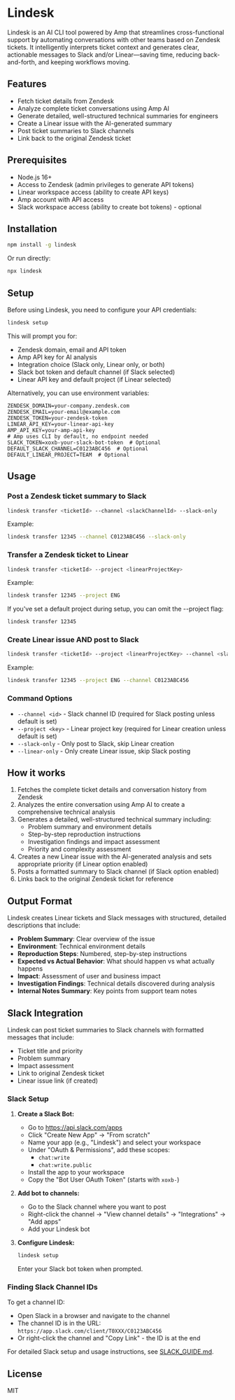 # Lindesk

Lindesk is an AI CLI tool powered by Amp that streamlines cross-functional support by automating conversations with other teams based on Zendesk tickets. It intelligently interprets ticket context and generates clear, actionable messages to Slack and/or Linear—saving time, reducing back-and-forth, and keeping workflows moving.

## Features

- Fetch ticket details from Zendesk
- Analyze complete ticket conversations using Amp AI
- Generate detailed, well-structured technical summaries for engineers
- Create a Linear issue with the AI-generated summary
- Post ticket summaries to Slack channels
- Link back to the original Zendesk ticket

## Prerequisites

- Node.js 16+ 
- Access to Zendesk (admin privileges to generate API tokens)
- Linear workspace access (ability to create API keys)
- Amp account with API access
- Slack workspace access (ability to create bot tokens) - optional

## Installation

```bash
npm install -g lindesk
```

Or run directly:

```bash
npx lindesk
```

## Setup

Before using Lindesk, you need to configure your API credentials:

```bash
lindesk setup
```

This will prompt you for:
- Zendesk domain, email and API token
- Amp API key for AI analysis
- Integration choice (Slack only, Linear only, or both)
- Slack bot token and default channel (if Slack selected)
- Linear API key and default project (if Linear selected)

Alternatively, you can use environment variables:

```
ZENDESK_DOMAIN=your-company.zendesk.com
ZENDESK_EMAIL=your-email@example.com
ZENDESK_TOKEN=your-zendesk-token
LINEAR_API_KEY=your-linear-api-key
AMP_API_KEY=your-amp-api-key
# Amp uses CLI by default, no endpoint needed
SLACK_TOKEN=xoxb-your-slack-bot-token  # Optional
DEFAULT_SLACK_CHANNEL=C0123ABC456  # Optional
DEFAULT_LINEAR_PROJECT=TEAM  # Optional
```

## Usage

### Post a Zendesk ticket summary to Slack

```bash
lindesk transfer <ticketId> --channel <slackChannelId> --slack-only
```

Example:

```bash
lindesk transfer 12345 --channel C0123ABC456 --slack-only
```

### Transfer a Zendesk ticket to Linear

```bash
lindesk transfer <ticketId> --project <linearProjectKey>
```

Example:

```bash
lindesk transfer 12345 --project ENG
```

If you've set a default project during setup, you can omit the --project flag:

```bash
lindesk transfer 12345
```

### Create Linear issue AND post to Slack

```bash
lindesk transfer <ticketId> --project <linearProjectKey> --channel <slackChannelId>
```

Example:

```bash
lindesk transfer 12345 --project ENG --channel C0123ABC456
```

### Command Options

- `--channel <id>` - Slack channel ID (required for Slack posting unless default is set)
- `--project <key>` - Linear project key (required for Linear creation unless default is set)
- `--slack-only` - Only post to Slack, skip Linear creation
- `--linear-only` - Only create Linear issue, skip Slack posting

## How it works

1. Fetches the complete ticket details and conversation history from Zendesk
2. Analyzes the entire conversation using Amp AI to create a comprehensive technical analysis
3. Generates a detailed, well-structured technical summary including:
   - Problem summary and environment details
   - Step-by-step reproduction instructions
   - Investigation findings and impact assessment
   - Priority and complexity assessment
4. Creates a new Linear issue with the AI-generated analysis and sets appropriate priority (if Linear option enabled)
5. Posts a formatted summary to Slack channel (if Slack option enabled)
6. Links back to the original Zendesk ticket for reference

## Output Format

Lindesk creates Linear tickets and Slack messages with structured, detailed descriptions that include:
- **Problem Summary**: Clear overview of the issue
- **Environment**: Technical environment details
- **Reproduction Steps**: Numbered, step-by-step instructions
- **Expected vs Actual Behavior**: What should happen vs what actually happens
- **Impact**: Assessment of user and business impact
- **Investigation Findings**: Technical details discovered during analysis
- **Internal Notes Summary**: Key points from support team notes

## Slack Integration

Lindesk can post ticket summaries to Slack channels with formatted messages that include:
- Ticket title and priority
- Problem summary
- Impact assessment  
- Link to original Zendesk ticket
- Linear issue link (if created)

### Slack Setup

1. **Create a Slack Bot:**
   - Go to https://api.slack.com/apps
   - Click "Create New App" → "From scratch"
   - Name your app (e.g., "Lindesk") and select your workspace
   - Under "OAuth & Permissions", add these scopes:
     - `chat:write`
     - `chat:write.public`
   - Install the app to your workspace
   - Copy the "Bot User OAuth Token" (starts with `xoxb-`)

2. **Add bot to channels:**
   - Go to the Slack channel where you want to post
   - Right-click the channel → "View channel details" → "Integrations" → "Add apps"
   - Add your Lindesk bot

3. **Configure Lindesk:**
   ```bash
   lindesk setup
   ```
   Enter your Slack bot token when prompted.

### Finding Slack Channel IDs

To get a channel ID:
- Open Slack in a browser and navigate to the channel
- The channel ID is in the URL: `https://app.slack.com/client/T0XXX/C0123ABC456`
- Or right-click the channel and "Copy Link" - the ID is at the end

For detailed Slack setup and usage instructions, see [SLACK_GUIDE.md](./lindesk/SLACK_GUIDE.md).

## License

MIT